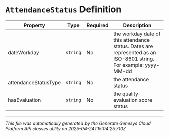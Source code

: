 # `AttendanceStatus` Definition

| Property | Type | Required | Description |
|----------|------|----------|-------------|
| dateWorkday | `string` | No | the workday date of this attendance status. Dates are represented as an ISO-8601 string. For example: yyyy-MM-dd |
| attendanceStatusType | `string` | No | the attendance status |
| hasEvaluation | `string` | No | the quality evaluation score status |

---

*This file was automatically generated by the Generate Genesys Cloud Platform API classes utility on 2025-04-24T15:04:25.710Z*